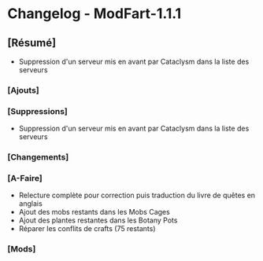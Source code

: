 # Changelog - ModFart-1.1.1

## [Résumé]

- Suppression d'un serveur mis en avant par Cataclysm dans la liste des serveurs

### [Ajouts]

### [Suppressions]

- Suppression d'un serveur mis en avant par Cataclysm dans la liste des serveurs

### [Changements]

### [A-Faire]

- Relecture complète pour correction puis traduction du livre de quêtes en anglais
- Ajout des mobs restants dans les Mobs Cages
- Ajout des plantes restantes dans les Botany Pots
- Réparer les conflits de crafts (75 restants)

### [Mods]
